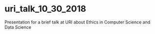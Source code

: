 # uri_talk_10_30_2018
Presentation for a brief talk at URI about Ethics in Computer Science and Data Science

